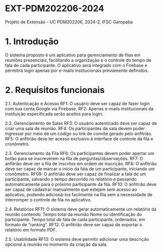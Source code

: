 # EXT-PDM202206-2024
Projeto de Extensão - UC PDM202206, 2024-2, IFSC Garopaba

# 1. Introdução
O sistema proposto é um aplicativo para gerenciamento de filas em reuniões presenciais, facilitando a organização e o controle do tempo de fala de cada participante. O aplicativo será integrado com o Firebase e permitirá login apenas por e-mails institucionais previamente definidos.

# 2. Requisitos funcionais
2.1. Autenticação e Acesso
RF1: O usuário deve ser capaz de fazer login com sua conta Google via Firebase.
RF2: Apenas e-mails institucionais da instituição especificada serão aceitos para login.

2.2. Gerenciamento de Salas
RF3: O usuário autenticado deve ser capaz de criar uma sala de reunião.
RF4: Os participantes da sala devem poder ingressar por meio de um código ou link de convite gerado pelo anfitrião.
RF5: O anfitrião deve ter acesso exclusivo à interface de controle da fila e cronômetro.

2.3. Gerenciamento da Fila
RF6: Os participantes devem poder apertar um botão para se inscreverem na fila de perguntas/observações.
RF7: O anfitrião deve ver a fila de inscritos em ordem de inscrição.
RF8: O anfitrião deve ser capaz de marcar o início da fala de um participante, iniciando um cronômetro.
RF09: O anfitrião deve ser capaz de finalizar a fala de um participante, salvando o tempo decorrido no relatório e passando automaticamente para o próximo participante da fila.
RF10: O anfitrião deve ser capaz de cadastrar manualmente que estejam sem acesso ao aplicativo, podendo adicioná-los facilmente na fila sem a necessidade de interromper o controle de fila no aplicativo.

2.4. Relatórios
RF11: O sistema deve gerar automaticamente um relatório da reunião contendo:
Tempo total da reunião
Nome ou identificação do participante.
Tempo total de fala de cada participante, ordenados, em formato de “ranking”.
RF12: O anfitrião deve ser capaz de exportar o relatório em formato PDF.

2.5. Usabilidade
RF13: O sistema deve permitir adicionar uma descrição opcional à reunião no momento da criação da sala.
